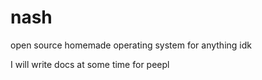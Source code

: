 # nash
open source homemade operating system for anything idk

I will write docs at some time for peepl
